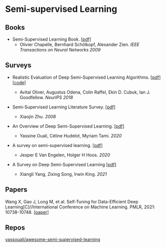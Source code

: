 # Semi-supervised Learning
## Books

- Semi-Supervised Learning Book. [[pdf]](http://www.acad.bg/ebook/ml/MITPress-%20SemiSupervised%20Learning.pdf)
  - Olivier Chapelle, Bernhard Schölkopf, Alexander Zien. *IEEE Transactions on Neural Networks 2009*

## Surveys
- Realistic Evaluation of Deep Semi-Supervised Learning Algorithms. [[pdf]](https://arxiv.org/abs/1804.09170) [[code]](https://github.com/brain-research/realistic-ssl-evaluation)
  - Avital Oliver, Augustus Odena, Colin Raffel, Ekin D. Cubuk, Ian J. Goodfellow. *NeurIPS 2018*

- Semi-Supervised Learning Literature Survey. [[pdf]](http://pages.cs.wisc.edu/~jerryzhu/pub/ssl_survey.pdf)
  - Xiaojin Zhu. *2008*

- An Overview of Deep Semi-Supervised Learning. [[pdf]](https://arxiv.org/abs/2006.05278)
  - Yassine Ouali, Céline Hudelot, Myriam Tami. *2020*

- A survey on semi-supervised learning. [[pdf]](https://link.springer.com/content/pdf/10.1007/s10994-019-05855-6.pdf)
  - Jesper E Van Engelen, Holger H Hoos. *2020*

- A Survey on Deep Semi-Supervised Learning [[pdf]](https://arxiv.org/pdf/2103.00550.pdf)
  - Xiangli Yang, Zixing Song, Irwin King. *2021*

## Papers

Wang X, Gao J, Long M, et al. Self-Tuning for Data-Efficient Deep Learning[C]//International Conference on Machine Learning. PMLR, 2021: 10738-10748. [[paper]](http://proceedings.mlr.press/v139/wang21g/wang21g.pdf)

## Repos

[yassouali/awesome-semi-supervised-learning](https://github.com/yassouali/awesome-semi-supervised-learning)

